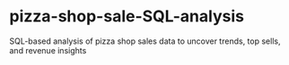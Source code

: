 # pizza-shop-sale-SQL-analysis
SQL-based analysis of pizza shop sales data to uncover trends, top sells, and revenue insights
